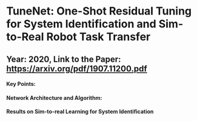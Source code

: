 # TuneNet: One-Shot Residual Tuning for System Identification and Sim-to-Real Robot Task Transfer

## Year: 2020, Link to the Paper: https://arxiv.org/pdf/1907.11200.pdf

#### Key Points:

#### Network Architecture and Algorithm:

#### Results on Sim-to-real Learning for System Identification
